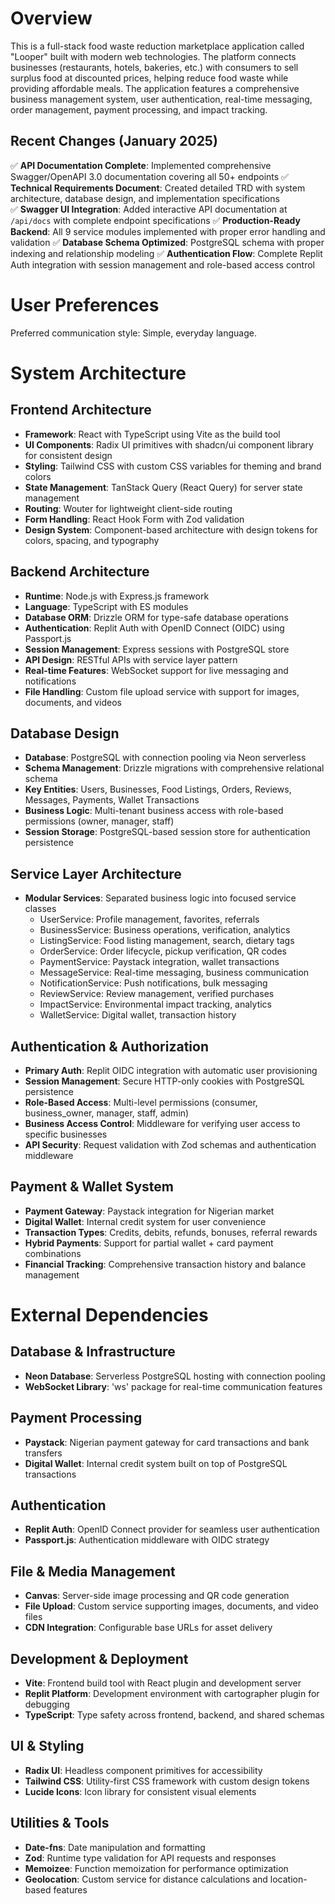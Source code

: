 # Overview

This is a full-stack food waste reduction marketplace application called "Looper" built with modern web technologies. The platform connects businesses (restaurants, hotels, bakeries, etc.) with consumers to sell surplus food at discounted prices, helping reduce food waste while providing affordable meals. The application features a comprehensive business management system, user authentication, real-time messaging, order management, payment processing, and impact tracking.

## Recent Changes (January 2025)

✅ **API Documentation Complete**: Implemented comprehensive Swagger/OpenAPI 3.0 documentation covering all 50+ endpoints
✅ **Technical Requirements Document**: Created detailed TRD with system architecture, database design, and implementation specifications  
✅ **Swagger UI Integration**: Added interactive API documentation at `/api/docs` with complete endpoint specifications
✅ **Production-Ready Backend**: All 9 service modules implemented with proper error handling and validation
✅ **Database Schema Optimized**: PostgreSQL schema with proper indexing and relationship modeling
✅ **Authentication Flow**: Complete Replit Auth integration with session management and role-based access control

# User Preferences

Preferred communication style: Simple, everyday language.

# System Architecture

## Frontend Architecture
- **Framework**: React with TypeScript using Vite as the build tool
- **UI Components**: Radix UI primitives with shadcn/ui component library for consistent design
- **Styling**: Tailwind CSS with custom CSS variables for theming and brand colors
- **State Management**: TanStack Query (React Query) for server state management
- **Routing**: Wouter for lightweight client-side routing
- **Form Handling**: React Hook Form with Zod validation
- **Design System**: Component-based architecture with design tokens for colors, spacing, and typography

## Backend Architecture
- **Runtime**: Node.js with Express.js framework
- **Language**: TypeScript with ES modules
- **Database ORM**: Drizzle ORM for type-safe database operations
- **Authentication**: Replit Auth with OpenID Connect (OIDC) using Passport.js
- **Session Management**: Express sessions with PostgreSQL store
- **API Design**: RESTful APIs with service layer pattern
- **Real-time Features**: WebSocket support for live messaging and notifications
- **File Handling**: Custom file upload service with support for images, documents, and videos

## Database Design
- **Database**: PostgreSQL with connection pooling via Neon serverless
- **Schema Management**: Drizzle migrations with comprehensive relational schema
- **Key Entities**: Users, Businesses, Food Listings, Orders, Reviews, Messages, Payments, Wallet Transactions
- **Business Logic**: Multi-tenant business access with role-based permissions (owner, manager, staff)
- **Session Storage**: PostgreSQL-based session store for authentication persistence

## Service Layer Architecture
- **Modular Services**: Separated business logic into focused service classes
  - UserService: Profile management, favorites, referrals
  - BusinessService: Business operations, verification, analytics
  - ListingService: Food listing management, search, dietary tags
  - OrderService: Order lifecycle, pickup verification, QR codes
  - PaymentService: Paystack integration, wallet transactions
  - MessageService: Real-time messaging, business communication
  - NotificationService: Push notifications, bulk messaging
  - ReviewService: Review management, verified purchases
  - ImpactService: Environmental impact tracking, analytics
  - WalletService: Digital wallet, transaction history

## Authentication & Authorization
- **Primary Auth**: Replit OIDC integration with automatic user provisioning
- **Session Management**: Secure HTTP-only cookies with PostgreSQL persistence
- **Role-Based Access**: Multi-level permissions (consumer, business_owner, manager, staff, admin)
- **Business Access Control**: Middleware for verifying user access to specific businesses
- **API Security**: Request validation with Zod schemas and authentication middleware

## Payment & Wallet System
- **Payment Gateway**: Paystack integration for Nigerian market
- **Digital Wallet**: Internal credit system for user convenience
- **Transaction Types**: Credits, debits, refunds, bonuses, referral rewards
- **Hybrid Payments**: Support for partial wallet + card payment combinations
- **Financial Tracking**: Comprehensive transaction history and balance management

# External Dependencies

## Database & Infrastructure
- **Neon Database**: Serverless PostgreSQL hosting with connection pooling
- **WebSocket Library**: 'ws' package for real-time communication features

## Payment Processing
- **Paystack**: Nigerian payment gateway for card transactions and bank transfers
- **Digital Wallet**: Internal credit system built on top of PostgreSQL transactions

## Authentication
- **Replit Auth**: OpenID Connect provider for seamless user authentication
- **Passport.js**: Authentication middleware with OIDC strategy

## File & Media Management
- **Canvas**: Server-side image processing and QR code generation
- **File Upload**: Custom service supporting images, documents, and video files
- **CDN Integration**: Configurable base URLs for asset delivery

## Development & Deployment
- **Vite**: Frontend build tool with React plugin and development server
- **Replit Platform**: Development environment with cartographer plugin for debugging
- **TypeScript**: Type safety across frontend, backend, and shared schemas

## UI & Styling
- **Radix UI**: Headless component primitives for accessibility
- **Tailwind CSS**: Utility-first CSS framework with custom design tokens
- **Lucide Icons**: Icon library for consistent visual elements

## Utilities & Tools
- **Date-fns**: Date manipulation and formatting
- **Zod**: Runtime type validation for API requests and responses
- **Memoizee**: Function memoization for performance optimization
- **Geolocation**: Custom service for distance calculations and location-based features